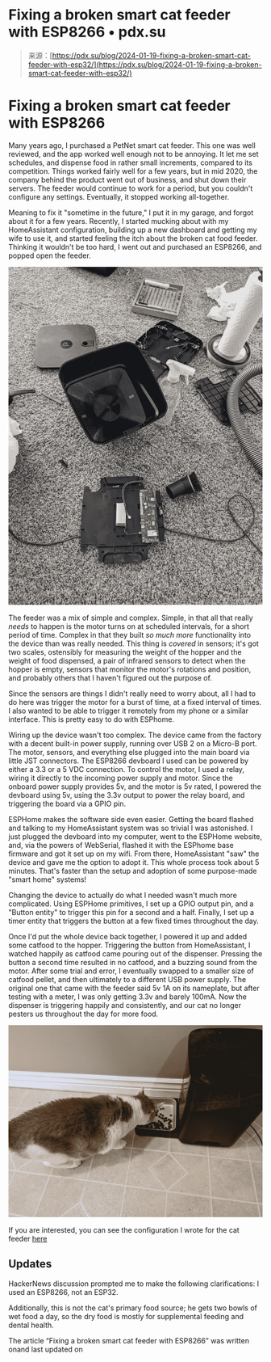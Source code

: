 <!--yml
category: 未分类
date: 2024-05-27 14:28:36
-->

# Fixing a broken smart cat feeder with ESP8266 • pdx.su

> 来源：[https://pdx.su/blog/2024-01-19-fixing-a-broken-smart-cat-feeder-with-esp32/](https://pdx.su/blog/2024-01-19-fixing-a-broken-smart-cat-feeder-with-esp32/)

# Fixing a broken smart cat feeder with ESP8266

Many years ago, I purchased a PetNet smart cat feeder. This one was well reviewed, and the app worked well enough not to be annoying. It let me set schedules, and dispense food in rather small increments, compared to its competition. Things worked fairly well for a few years, but in mid 2020, the company behind the product went out of business, and shut down their servers. The feeder would continue to work for a period, but you couldn't configure any settings. Eventually, it stopped working all-together.

Meaning to fix it "sometime in the future," I put it in my garage, and forgot about it for a few years. Recently, I started mucking about with my HomeAssistant configuration, building up a new dashboard and getting my wife to use it, and started feeling the itch about the broken cat food feeder. Thinking it wouldn't be too hard, I went out and purchased an ESP8266, and popped open the feeder.

![The guts of the cat feeder, opened for cleaning](img/5750e8536877a99eb57be8131bb97b1e.png)

The feeder was a mix of simple and complex. Simple, in that all that really *needs* to happen is the motor turns on at scheduled intervals, for a short period of time. Complex in that they built *so much more* functionality into the device than was really needed. This thing is *covered* in sensors; it's got two scales, ostensibly for measuring the weight of the hopper and the weight of food dispensed, a pair of infrared sensors to detect when the hopper is empty, sensors that monitor the motor's rotations and position, and probably others that I haven't figured out the purpose of.

Since the sensors are things I didn't really need to worry about, all I had to do here was trigger the motor for a burst of time, at a fixed interval of times. I also wanted to be able to trigger it remotely from my phone or a similar interface. This is pretty easy to do with ESPhome.

Wiring up the device wasn't too complex. The device came from the factory with a decent built-in power supply, running over USB 2 on a Micro-B port. The motor, sensors, and everything else plugged into the main board via little JST connectors. The ESP8266 devboard I used can be powered by either a 3.3 or a 5 VDC connection. To control the motor, I used a relay, wiring it directly to the incoming power supply and motor. Since the onboard power supply provides 5v, and the motor is 5v rated, I powered the devboard using 5v, using the 3.3v output to power the relay board, and triggering the board via a GPIO pin.

ESPHome makes the software side even easier. Getting the board flashed and talking to my HomeAssistant system was so trivial I was astonished. I just plugged the devboard into my computer, went to the ESPHome website, and, via the powers of WebSerial, flashed it with the ESPhome base firmware and got it set up on my wifi. From there, HomeAssistant "saw" the device and gave me the option to adopt it. This whole process took about 5 minutes. That's faster than the setup and adoption of some purpose-made "smart home" systems!

Changing the device to actually do what I needed wasn't much more complicated. Using ESPHome primitives, I set up a GPIO output pin, and a "Button entity" to trigger this pin for a second and a half. Finally, I set up a timer entity that triggers the button at a few fixed times throughout the day.

Once I'd put the whole device back together, I powered it up and added some catfood to the hopper. Triggering the button from HomeAssistant, I watched happily as catfood came pouring out of the dispenser. Pressing the button a second time resulted in no catfood, and a buzzing sound from the motor. After some trial and error, I eventually swapped to a smaller size of catfood pellet, and then ultimately to a different USB power supply. The original one that came with the feeder said 5v 1A on its nameplate, but after testing with a meter, I was only getting 3.3v and barely 100mA. Now the dispenser is triggering happily and consistently, and our cat no longer pesters us throughout the day for more food.

![A happy cat](img/2bf76753f285e9b1b87d407fbe077890.png)

If you are interested, you can see the configuration I wrote for the cat feeder [here](https://github.com/paradox460/HomeAssistantConfig/blob/226583d02f2ba59565dc635673aa5e8a91ca5958/esphome/esphome-web-659621.yaml)

## Updates

HackerNews discussion prompted me to make the following clarifications: I used an ESP8266, not an ESP32.

Additionally, this is not the cat's primary food source; he gets two bowls of wet food a day, so the dry food is mostly for supplemental feeding and dental health.

The article “Fixing a broken smart cat feeder with ESP8266” was written on<smart-time hover="" t="2024-01-19T18:28:48.118494-07:00"></smart-time>and last updated on<smart-time hover="" t="2024-02-03T01:19:00-07:00"></smart-time>